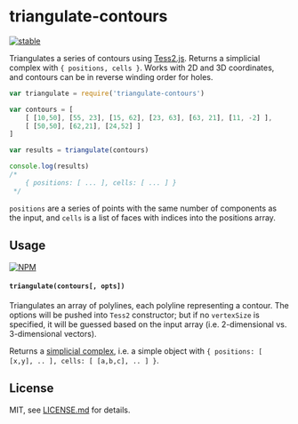 # triangulate-contours

[![stable](http://badges.github.io/stability-badges/dist/stable.svg)](http://github.com/badges/stability-badges)

Triangulates a series of contours using [Tess2.js](https://github.com/memononen/tess2.js). Returns a simplicial complex with `{ positions, cells }`. Works with 2D and 3D coordinates, and contours can be in reverse winding order for holes. 

```js
var triangulate = require('triangulate-contours')

var contours = [
    [ [10,50], [55, 23], [15, 62], [23, 63], [63, 21], [11, -2] ],
    [ [50,50], [62,21], [24,52] ]
]

var results = triangulate(contours)

console.log(results)
/*
    { positions: [ ... ], cells: [ ... ] }
 */
```

`positions` are a series of points with the same number of components as the input, and `cells` is a list of faces with indices into the positions array. 

## Usage

[![NPM](https://nodei.co/npm/triangulate-contours.png)](https://nodei.co/npm/triangulate-contours/)

#### `triangulate(contours[, opts])`

Triangulates an array of polylines, each polyline representing a contour. The options will be pushed into `Tess2` constructor; but if no `vertexSize` is specified, it will be guessed based on the input array (i.e. 2-dimensional vs. 3-dimensional vectors).

Returns a [simplicial complex](https://github.com/mikolalysenko/simplicial-complex), i.e. a simple object with `{ positions: [ [x,y], .. ], cells: [ [a,b,c], .. ] }`.

## License

MIT, see [LICENSE.md](http://github.com/mattdesl/triangulate-contours/blob/master/LICENSE.md) for details.
